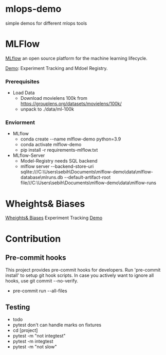 # mlops-demo

simple demos for different mlops tools

# MLFlow
[MLflow](https://mlflow.org/) an open source platform for the machine learning lifecycle.

[Demo](./mlflow/): Experiment Tracking and Mdoel Registry.

### Prerequisites
* Load Data
  * Download movielens 100k from https://grouplens.org/datasets/movielens/100k/
  * unpack to ./data/ml-100k

### Enviorment
* MLflow
  * conda create --name mlflow-demo python=3.9
  * conda activate mlflow-demo
  * pip install -r requirements-mlflow.txt
* MLflow-Server
  * Model-Registry needs SQL backend
  * mlflow server --backend-store-uri sqlite:///C:\Users\sebih\Documents\mlflow-demo\data\mlflow-database\mlruns.db --default-artifact-root file///C:\Users\sebih\Documents\mlflow-demo\data\mlflow-runs

# Wheights& Biases
[Wheights& Biases](https://wandb.ai/site) Experiment Tracking
[Demo](wandb)


# Contribution
## Pre-commit hooks
This project provides pre-commit hooks for developers. Run 'pre-commit install' to setup git hook scripts. In case you actively want to ignore all hooks, use git commit --no-verify.
* pre-commit run --all-files

## Testing
* todo
* pytest don't can handle marks on fixtures
* cd [project]
* pytest -m "not integtest"
* pytest -m integtest
* pytest -m "not slow"
